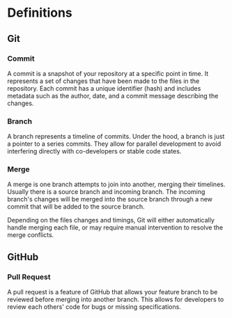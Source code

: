 # Definitions
## Git
### Commit
A commit is a snapshot of your repository at a specific point in time.
It represents a set of changes that have been made to the files in the repository.
Each commit has a unique identifier (hash) and includes metadata such as the author, date, and a commit message describing the changes.

### Branch
A branch represents a timeline of commits.
Under the hood, a branch is just a pointer to a series commits.
They allow for parallel development to avoid interfering directly with co-developers or stable code states.

### Merge
A merge is one branch attempts to join into another, merging their timelines.
Usually there is a source branch and incoming branch.
The incoming branch's changes will be merged into the source branch through a new commit that will be added to the source branch.

Depending on the files changes and timings, Git will either automatically handle merging each file, or may require manual intervention to resolve the merge conflicts.

## GitHub
### Pull Request
A pull request is a feature of GitHub that allows your feature branch to be reviewed before merging into another branch.
This allows for developers to review each others' code for bugs or missing specifications.
